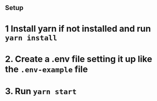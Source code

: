 ## Setup

# 1 Install yarn if not installed and run `yarn install`

# 2. Create a .env file setting it up like the `.env-example` file

# 3. Run `yarn start`
